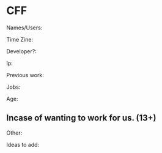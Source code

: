# CFF

Names/Users:

Time Zine:

Developer?:

Ip:

Previous work:

Jobs:

Age:
## Incase of wanting to work for us. (13+)

Other:

Ideas to add:
